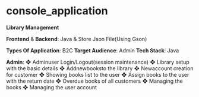 # console_application
**Library Management**

 **Frontend** & **Backend**: Java & Store Json File(Using Gson)

 **Types Of Application**: B2C
 **Target Audience**: Admin
 **Tech Stack**: Java

 **Admin**:
 	❖ Adminuser Login/Logout(session maintenance)
 	❖ Library setup with the basic details
 	❖ Addnewbooksto the library
 	❖ Newaccount creation for customer
 	❖ Showing books list to the user
 	❖ Assign books to the user with the return date
 	❖ Overdue books of all customers
 	❖ Managing the books
 	❖ Managing the user account
